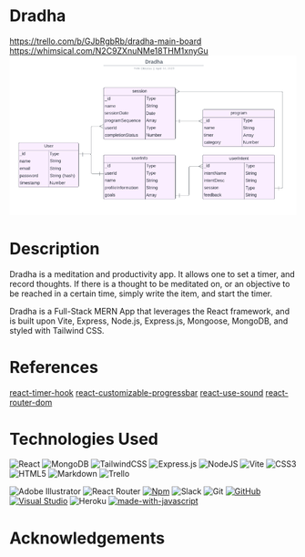 #                                   Dradha 

https://trello.com/b/GJbRgbRb/dradha-main-board
<br>
https://whimsical.com/N2C9ZXnuNMe18THM1xnyGu
<br>
<img src='./readme_files/ERD-Dradha.png'>


#                                   Description

Dradha is a meditation and productivity app. It allows one to set a timer, and record thoughts. If there is a thought to be meditated on, or an objective to be reached in a certain time, simply write the item, and start the timer. 

Dradha is a Full-Stack MERN App that leverages the React framework, and is built upon Vite, Express, Node.js, Express.js, Mongoose, MongoDB, and styled with Tailwind CSS. 




#                                   References
[react-timer-hook](https://github.com/amrlabib/react-timer-hook)
[react-customizable-progressbar](https://github.com/martyan/react-customizable-progressbar)
[react-use-sound](https://github.com/joshwcomeau/use-sound)
[react-router-dom](https://reactrouter.com/en/main)

#                                   Technologies Used


![React](https://img.shields.io/badge/react-%2320232a.svg?style=for-the-badge&logo=react&logoColor=%2361DAFB)
![MongoDB](https://img.shields.io/badge/MongoDB-%234ea94b.svg?style=for-the-badge&logo=mongodb&logoColor=white)
![TailwindCSS](https://img.shields.io/badge/tailwindcss-%2338B2AC.svg?style=for-the-badge&logo=tailwind-css&logoColor=white)
![Express.js](https://img.shields.io/badge/express.js-%23404d59.svg?style=for-the-badge&logo=express&logoColor=%2361DAFB)
![NodeJS](https://img.shields.io/badge/node.js-6DA55F?style=for-the-badge&logo=node.js&logoColor=white)
![Vite](https://img.shields.io/badge/vite-%23646CFF.svg?style=for-the-badge&logo=vite&logoColor=white)
![CSS3](https://img.shields.io/badge/css3-%231572B6.svg?style=for-the-badge&logo=css3&logoColor=white)
![HTML5](https://img.shields.io/badge/html5-%23E34F26.svg?style=for-the-badge&logo=html5&logoColor=white)
![Markdown](https://img.shields.io/badge/markdown-%23000000.svg?style=for-the-badge&logo=markdown&logoColor=white)
![Trello](https://img.shields.io/badge/Trello-%23026AA7.svg?style=for-the-badge&logo=Trello&logoColor=white)

![Adobe Illustrator](https://img.shields.io/badge/adobe%20illustrator-%23FF9A00.svg?style=for-the-badge&logo=adobe%20illustrator&logoColor=white)
![React Router](https://img.shields.io/badge/React_Router-CA4245?style=for-the-badge&logo=react-router&logoColor=white)
[![Npm](https://badgen.net/badge/icon/npm?icon=npm&label)](https://https://npmjs.com/)
![Slack](https://img.shields.io/badge/Slack-4A154B?style=for-the-badge&logo=slack&logoColor=white)
![Git](https://img.shields.io/badge/git-%23F05033.svg?style=for-the-badge&logo=git&logoColor=white)
[![GitHub](https://badgen.net/badge/icon/github?icon=github&label)](https://github.com)
[![Visual Studio](https://badgen.net/badge/icon/visualstudio?icon=visualstudio&label)](https://visualstudio.microsoft.com)
![Heroku](https://img.shields.io/badge/heroku-%23430098.svg?style=for-the-badge&logo=heroku&logoColor=white)
[![made-with-javascript](https://img.shields.io/badge/Made%20with-JavaScript-1f425f.svg)](https://www.javascript.com)

#                                     Acknowledgements
